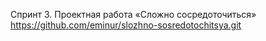 Спринт 3. Проектная работа «Сложно сосредоточиться»
https://github.com/eminur/slozhno-sosredotochitsya.git
